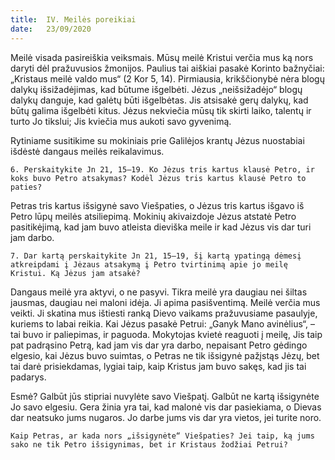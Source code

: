 ```yaml
---
title:  IV. Meilės poreikiai
date:   23/09/2020
---
```


Meilė visada pasireiškia veiksmais. Mūsų meilė Kristui verčia mus ką nors daryti dėl pražuvusios žmonijos. Paulius tai aiškiai pasakė Korinto bažnyčiai: „Kristaus meilė valdo mus“ (2 Kor 5, 14). Pirmiausia, krikščionybė nėra blogų dalykų išsižadėjimas, kad būtume išgelbėti. Jėzus „neišsižadėjo“ blogų dalykų danguje, kad galėtų būti išgelbėtas. Jis atsisakė gerų dalykų, kad būtų galima išgelbėti kitus. Jėzus nekviečia mūsų tik skirti laiko, talentų ir turto Jo tikslui; Jis kviečia mus aukoti savo gyvenimą.

Rytiniame susitikime su mokiniais prie Galilėjos krantų Jėzus nuostabiai išdėstė dangaus meilės reikalavimus.

`6. Perskaitykite Jn 21, 15–19. Ko Jėzus tris kartus klausė Petro, ir koks buvo Petro atsakymas? Kodėl Jėzus tris kartus klausė Petro to paties?`
														
Petras tris kartus išsigynė savo Viešpaties, o Jėzus tris kartus išgavo iš Petro lūpų meilės atsiliepimą. Mokinių akivaizdoje Jėzus atstatė Petro pasitikėjimą, kad jam buvo atleista dieviška meile ir kad Jėzus vis dar turi jam darbo.

`7. Dar kartą perskaitykite Jn 21, 15–19, šį kartą ypatingą dėmesį atkreipdami į Jėzaus atsakymą į Petro tvirtinimą apie jo meilę Kristui. Ką Jėzus jam atsakė?`
														
Dangaus meilė yra aktyvi, o ne pasyvi. Tikra meilė yra daugiau nei šiltas jausmas, daugiau nei maloni idėja. Ji apima pasišventimą. Meilė verčia mus veikti. Ji skatina mus ištiesti ranką Dievo vaikams pražuvusiame pasaulyje, kuriems to labai reikia. Kai Jėzus pasakė Petrui: „Ganyk Mano avinėlius“, – tai buvo ir paliepimas, ir paguoda. Mokytojas kvietė reaguoti į meilę, Jis taip pat padrąsino Petrą, kad jam vis dar yra darbo, nepaisant Petro gėdingo elgesio, kai Jėzus buvo suimtas, o Petras ne tik išsigynė pažįstąs Jėzų, bet tai darė prisiekdamas, lygiai taip, kaip Kristus jam buvo sakęs, kad jis tai padarys.

Esmė? Galbūt jūs stipriai nuvylėte savo Viešpatį. Galbūt ne kartą išsigynėte Jo savo elgesiu. Gera žinia yra tai, kad malonė vis dar pasiekiama, o Dievas dar neatsuko jums nugaros. Jo darbe jums vis dar yra vietos, jei turite noro.

`Kaip Petras, ar kada nors „išsigynėte“ Viešpaties? Jei taip, ką jums sako ne tik Petro išsigynimas, bet ir Kristaus žodžiai Petrui?`
